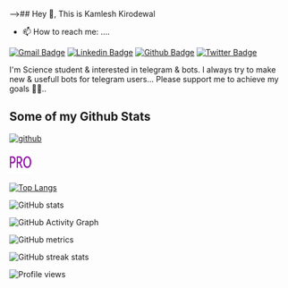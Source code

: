 

-->## Hey 👋, This is Kamlesh Kirodewal
- 📫 How to reach me: ....

[![Gmail Badge](https://img.shields.io/badge/-kkirodewal@gmail.com-c14438?style=flat&logo=Gmail&logoColor=white&link=mailto:kkirodewal@gmail.com)](mailto:kkirodewal@gmail.com) 
[![Linkedin Badge](https://img.shields.io/badge/-Kirodewal-0072b1?style=flat&logo=Linkedin&logoColor=white&link=https://www.linkedin.com/in/Kirodewal/)](https://www.linkedin.com/in/Kirodewal/) [![Github Badge](https://img.shields.io/badge/-Kirodewal-grey?style=flat&logo=github&logoColor=white&link=https://github.com/Kirodewal/)](https://www.github.com/Kirodewal/) [![Twitter Badge](https://img.shields.io/badge/-Kirodewal-00acee?style=flat&logo=twitter&logoColor=white&link=https://twitter.com/Kirodewal/)](https://www.twitter.com/Kirodewal/)

  I'm  Science student & interested in telegram & bots.
I always try to make new & usefull bots for telegram users...
   Please support me to achieve my goals 🙂😉..</p>
## Some of my Github Stats

[<img src='https://cdn.jsdelivr.net/npm/simple-icons@3.0.1/icons/github.svg' alt='github' height='40'>](https://github.com/Kirodewal)  

<a href='https://github.com/pricing'><img src='https://raw.githubusercontent.com/acervenky/animated-github-badges/master/assets/pro.gif' width='40' height='40'></a> 

[![Top Langs](https://github-readme-stats.vercel.app/api/top-langs/?username=Kirodewal)](https://github.com/anuraghazra/github-readme-stats)

![GitHub stats](https://github-readme-stats.vercel.app/api?username=Kirodewal&show_icons=true&count_private=true)  

![GitHub Activity Graph](https://activity-graph.herokuapp.com/graph?username=Kirodewal)  

![GitHub metrics](https://metrics.lecoq.io/Kirodewal)  

![GitHub streak stats](https://github-readme-streak-stats.herokuapp.com/?user=Kirodewal)  

![Profile views](https://gpvc.arturio.dev/Kirodewal)  


